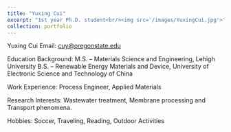 ```yaml
---
title: "Yuxing Cui"
excerpt: "1st year Ph.D. student<br/><img src='/images/YuxingCui.jpg'>"
collection: portfolio
---
```


Yuxing Cui
Email:
cuy@oregonstate.edu

Education Background:
M.S. – Materials Science and Engineering, Lehigh University
B.S. – Renewable Energy Materials and Device, University of Electronic Science and Technology of China

Work Experience:
Process Engineer, Applied Materials

Research Interests:
Wastewater treatment, Membrane processing and Transport phenomena.

Hobbies:
Soccer, Traveling, Reading, Outdoor Activities
